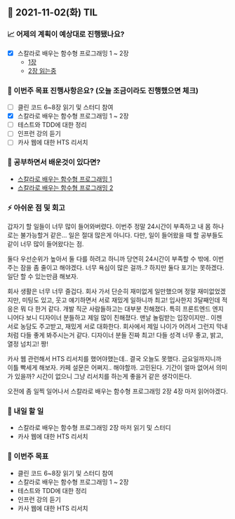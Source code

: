 ## 📆 2021-11-02(화) TIL

### 📈 어제의 계획이 예상대로 진행됐나요?
- [x] 스칼라로 배우는 함수형 프로그래밍 1 ~ 2장
  - [1장](https://github.com/saseungmin/reading_books_record_repository/tree/master/summarize_books_in_markdown/%EC%8A%A4%EC%B9%BC%EB%9D%BC%EB%A1%9C%20%EB%B0%B0%EC%9A%B0%EB%8A%94%20%ED%95%A8%EC%88%98%ED%98%95%20%ED%94%84%EB%A1%9C%EA%B7%B8%EB%9E%98%EB%B0%8D/Chapter%201)
  - [2장 읽는중](https://github.com/saseungmin/reading_books_record_repository/pull/176)

### 🦄 이번주 목표 진행사항은요? (오늘 조금이라도 진행했으면 체크)
- [ ] 클린 코드 6~8장 읽기 및 스터디 참여
- [x] 스칼라로 배우는 함수형 프로그래밍 1 ~ 2장
- [ ] 테스트와 TDD에 대한 정리
- [ ] 인프런 강의 듣기
- [ ] 카사 웹에 대한 HTS 리서치

### 🤔 공부하면서 배운것이 있다면?
- [스칼라로 배우는 함수형 프로그래밍 1](https://github.com/saseungmin/reading_books_record_repository/tree/master/summarize_books_in_markdown/%EC%8A%A4%EC%B9%BC%EB%9D%BC%EB%A1%9C%20%EB%B0%B0%EC%9A%B0%EB%8A%94%20%ED%95%A8%EC%88%98%ED%98%95%20%ED%94%84%EB%A1%9C%EA%B7%B8%EB%9E%98%EB%B0%8D/Chapter%201)
- [스칼라로 배우는 함수형 프로그래밍 2](https://github.com/saseungmin/reading_books_record_repository/pull/176)

### ⚡ 아쉬운 점 및 회고
갑자기 할 일들이 너무 많이 들어와버렸다. 이번주 정말 24시간이 부족하고 내 몸 하나로는 불가능할거 같은... 일은 절대 많은게 아니다. 다만, 일이 들어왔을 때 할 공부들도 같이 너무 많이 들어왔다는 점.   

둘다 우선순위가 높아서 둘 다를 하려고 하니까 당연히 24시간이 부족할 수 밖에. 이번주는 잠을 좀 줄이고 해야겠다. 너무 욕심이 많은 걸까..? 하지만 둘다 포기는 못하겠다. 일단 할 수 있는만큼 해보자.   

회사 생활은 너무 너무 즐겁다. 회사 가서 단순히 재미없게 일만했으며 정말 재미없었겠지만, 미팅도 있고, 웃고 얘기하면서 서로 재밌게 일하니까 최고! 입사한지 3달째인데 적응은 뭐 다 한거 같다. 개발 직군 사람들하고는 대부분 친해졌다. 특히 프론트엔드 엔지니어다 보니 디자이너 분들하고 제일 많이 친해졌다. 맨날 놀림받는 입장이지만.. 이젠 서로 농담도 주고받고, 재밌게 서로 대화한다. 회사에서 제일 나이가 어려서 그런지 막내처럼 다들 좋게 봐주시는거 같다. 디자이너 분들 진짜 최고! 다들 성격 너무 좋고, 밝고, 열정 넘치고! 짱!   

카사 웹 관런해서 HTS 리서치를 했어야했는데.. 결국 오늘도 못했다. 금요일까지니까 이틀 빡세게 해보자. 카페 설문은 어쩌지.. 해야할까. 고민된다. 기간이 얼마 없어서 의미가 있을까? 시간이 없으니 그냥 리서치를 하는게 좋을거 같은 생각이든다.

오전에 좀 일찍 일어나서 스칼라로 배우는 함수형 프로그래밍 2장 4장 마저 읽어야겠다.

### 🚀 내일 할 일
- 스칼라로 배우는 함수형 프로그래밍 2장 마저 읽기 및 스터디
- 카사 웹에 대한 HTS 리서치

### 🎯 이번주 목표
- 클린 코드 6~8장 읽기 및 스터디 참여
- 스칼라로 배우는 함수형 프로그래밍 1 ~ 2장
- 테스트와 TDD에 대한 정리
- 인프런 강의 듣기
- 카사 웹에 대한 HTS 리서치
